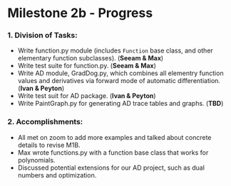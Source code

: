 # Milestone 2b - Progress
### 1. Division of Tasks:
- Write function.py module (includes `Function` base class, and other elementary function subclasses). (**Seeam & Max**)
- Write test suite for function.py. (**Seeam & Max**)
- Write AD module, GradDog.py, which combines all elementry function values and derivatives via forward mode of automatic differentiation. (**Ivan & Peyton**)
- Write test suit for AD package. (**Ivan & Peyton**)
- Write PaintGraph.py for generating AD trace tables and graphs. (**TBD**)

### 2. Accomplishments: 
- All met on zoom to add more examples and talked about concrete details to revise M1B.
- Max wrote functions.py with a function base class that works for polynomials.
- Discussed potential extensions for our AD project, such as dual numbers and optimization. 




